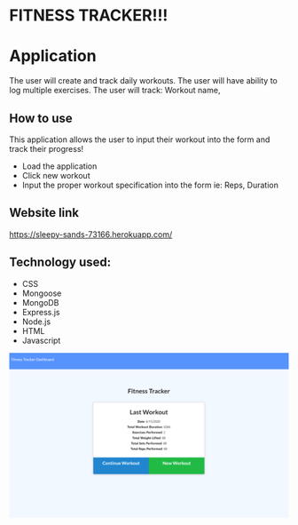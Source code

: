 # FITNESS TRACKER!!!

# Application
The user will create and track daily workouts. The user will have ability to log multiple exercises. 
The user will track: Workout name, 

## How to use 
This application allows the user to input their workout into the form and track their progress!
 * Load the application
 * Click new workout 
 * Input the proper workout specification into the form ie: Reps, Duration

 


## Website link
https://sleepy-sands-73166.herokuapp.com/


## Technology used:
* CSS
* Mongoose
* MongoDB
* Express.js
* Node.js
* HTML
* Javascript

![Screenshot](/screen.png)


